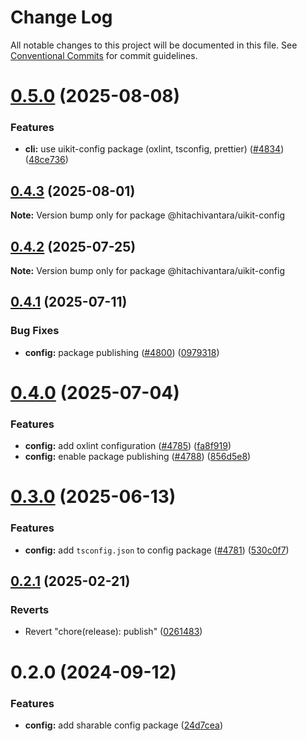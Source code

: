 # Change Log

All notable changes to this project will be documented in this file.
See [Conventional Commits](https://conventionalcommits.org) for commit guidelines.

# [0.5.0](https://github.com/lumada-design/hv-uikit-react/compare/@hitachivantara/uikit-config@0.4.3...@hitachivantara/uikit-config@0.5.0) (2025-08-08)

### Features

- **cli:** use uikit-config package (oxlint, tsconfig, prettier) ([#4834](https://github.com/lumada-design/hv-uikit-react/issues/4834)) ([48ce736](https://github.com/lumada-design/hv-uikit-react/commit/48ce7367eceddca6c3c7dedf0374ef18ec56129b))

## [0.4.3](https://github.com/lumada-design/hv-uikit-react/compare/@hitachivantara/uikit-config@0.4.2...@hitachivantara/uikit-config@0.4.3) (2025-08-01)

**Note:** Version bump only for package @hitachivantara/uikit-config

## [0.4.2](https://github.com/lumada-design/hv-uikit-react/compare/@hitachivantara/uikit-config@0.4.1...@hitachivantara/uikit-config@0.4.2) (2025-07-25)

**Note:** Version bump only for package @hitachivantara/uikit-config

## [0.4.1](https://github.com/lumada-design/hv-uikit-react/compare/@hitachivantara/uikit-config@0.4.0...@hitachivantara/uikit-config@0.4.1) (2025-07-11)

### Bug Fixes

- **config:** package publishing ([#4800](https://github.com/lumada-design/hv-uikit-react/issues/4800)) ([0979318](https://github.com/lumada-design/hv-uikit-react/commit/097931827b3a62427a23278885dccf8a57f58b00))

# [0.4.0](https://github.com/lumada-design/hv-uikit-react/compare/@hitachivantara/uikit-config@0.3.0...@hitachivantara/uikit-config@0.4.0) (2025-07-04)

### Features

- **config:** add oxlint configuration ([#4785](https://github.com/lumada-design/hv-uikit-react/issues/4785)) ([fa8f919](https://github.com/lumada-design/hv-uikit-react/commit/fa8f9194ccdfd04732ca6986a5ea13bff7592933))
- **config:** enable package publishing ([#4788](https://github.com/lumada-design/hv-uikit-react/issues/4788)) ([856d5e8](https://github.com/lumada-design/hv-uikit-react/commit/856d5e8bc3db20a00a0326fc5914624561f12e34))

# [0.3.0](https://github.com/lumada-design/hv-uikit-react/compare/@hitachivantara/uikit-config@0.2.1...@hitachivantara/uikit-config@0.3.0) (2025-06-13)

### Features

- **config:** add `tsconfig.json` to config package ([#4781](https://github.com/lumada-design/hv-uikit-react/issues/4781)) ([530c0f7](https://github.com/lumada-design/hv-uikit-react/commit/530c0f79b4fb7c3f2b16cd129acd6a0b586bc863))

## [0.2.1](https://github.com/lumada-design/hv-uikit-react/compare/@hitachivantara/uikit-config@0.2.0...@hitachivantara/uikit-config@0.2.1) (2025-02-21)

### Reverts

- Revert "chore(release): publish" ([0261483](https://github.com/lumada-design/hv-uikit-react/commit/0261483ff517270d18a47caf4c0982910f594fda))

# 0.2.0 (2024-09-12)

### Features

- **config:** add sharable config package ([24d7cea](https://github.com/lumada-design/hv-uikit-react/commit/24d7cea1b62824677cf1fbd03d81329837469cbb))
